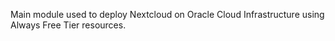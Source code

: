 Main module used to deploy Nextcloud on Oracle Cloud Infrastructure using Always Free Tier resources.
